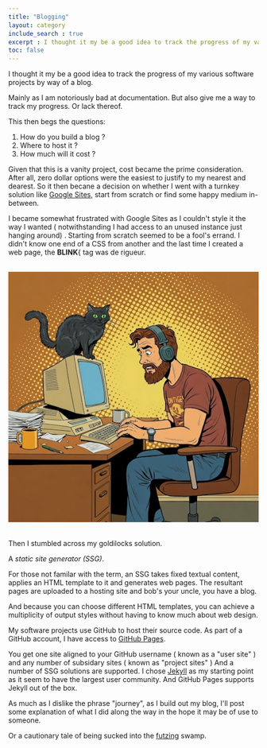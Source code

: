 ```yaml
---
title: "Blogging"
layout: category  
include_search : true
excerpt : I thought it my be a good idea to track the progress of my various software projects.
toc: false
---
```

I thought it my be a good idea to track the progress of my various software projects by way of a blog.


Mainly as I am notoriously bad at documentation.
But also give me a way to track my progress.
Or lack thereof. 

This then begs the questions:

1. How do you build a blog ? 
2. Where to host it ?
3. How much will it cost ?

Given that this is a vanity project,
cost became the prime consideration.
After all, zero dollar options were the easiest to justify to my nearest and dearest.
So it then becane a decision on whether I went with a turnkey solution like [Google Sites](https://sites.google.com "Google Sites"), start from scratch or find some happy medium in-between. 


I became somewhat frustrated with Google Sites as I couldn't style it the way I wanted ( notwithstanding I had access to an unused instance just hanging around) .
Starting from scratch seemed to be a fool's errand.
I didn't know one end of a CSS from another and the last time I created a web page, the **BLINK**{ tag was de rigueur.

\
![Confused man and cat](/assets/images/confused-man.jpg "Confused man and cat")

\
Then I stumbled across my goldilocks solution.

A *static site generator (SSG)*.

For those not familar with the term, an SSG takes fixed textual content, applies an HTML template to it and generates web pages.
The resultant pages are uploaded to a hosting site and bob's your uncle, you have a blog.

And because you can choose different HTML templates, you can achieve a multiplicity of output styles without having to know much about web design.


My software projects use GitHub to host their source code.
As part of a GitHub account, I have access to [GitHub Pages](https://pages.git.com "GitHub Pages").

You get one site aligned to your GitHub username ( known as a "user site" ) and any number of subsidary sites ( known as "project sites" )
And a number of SSG solutions are supported.
I chose <a href="www.jekyllrb.com">Jekyll</a> as my starting point as it seem to have the largest user community.
And GitHub Pages supports Jekyll out of the box.

As much as I dislike the phrase "journey", as I build out my blog, I'll post some explanation of what I did along the way in the hope it may be of use to someone.

Or a cautionary tale of being sucked into the [futzing](https://dictionary.cambridge.org/us/dictionary/english/futz">futzing "futzing") swamp.

